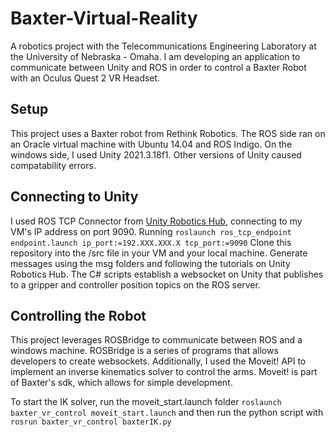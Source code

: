# Baxter-Virtual-Reality
A robotics project with the Telecommunications Engineering Laboratory at the University of Nebraska - Omaha. I am developing an application to communicate between Unity and ROS in order to control a Baxter Robot with an Oculus Quest 2 VR Headset.

## Setup
This project uses a Baxter robot from Rethink Robotics. The ROS side ran on an Oracle virtual machine with Ubuntu 14.04 and ROS Indigo. On the windows side, I used Unity 2021.3.18f1. Other versions of Unity caused compatability errors. 

## Connecting to Unity
I used ROS TCP Connector from [Unity Robotics Hub](https://github.com/Unity-Technologies/Unity-Robotics-Hub/tree/main), connecting to my VM's IP address on port 9090. Running ``roslaunch ros_tcp_endpoint endpoint.launch ip_port:=192.XXX.XXX.X tcp_port:=9090``
Clone this repository into the /src file in your VM and your local machine. Generate messages using the msg folders and following the tutorials on Unity Robotics Hub. The C# scripts establish a websocket on Unity that publishes to a gripper and controller position topics on the ROS server. 

## Controlling the Robot
This project leverages ROSBridge to communicate between ROS and a windows machine. ROSBridge is a series of programs that allows developers to create websockets. Additionally, I used the Moveit! API to implement an inverse kinematics solver to control the arms. Moveit! is part of Baxter's sdk, which allows for simple development. 

To start the IK solver, run the moveit_start.launch folder ``roslaunch baxter_vr_control moveit_start.launch`` and then run the python script with ``rosrun baxter_vr_control baxterIK.py``
